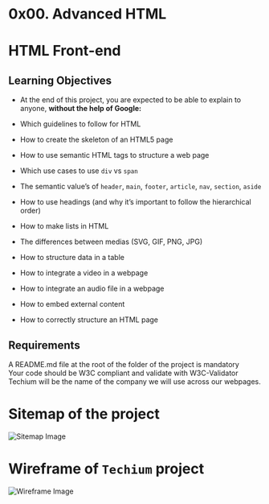 # 0x00. Advanced HTML  

# HTML Front-end  

## Learning Objectives

- At the end of this project, you are expected to be able to explain to anyone, <b>without the help of Google:</b>

- Which guidelines to follow for HTML  
- How to create the skeleton of an HTML5 page  
- How to use semantic HTML tags to structure a web page  
- Which use cases to use `div` vs `span`  
- The semantic value’s of `header`, `main`, `footer`, `article`, `nav`, `section`, `aside`  
- How to use headings (and why it’s important to follow the hierarchical order)  
- How to make lists in HTML  
- The differences between medias (SVG, GIF, PNG, JPG)  
- How to structure data in a table  
- How to integrate a video in a webpage  
- How to integrate an audio file in a webpage  
- How to embed external content  
- How to correctly structure an HTML page  

## Requirements  
A README.md file at the root of the folder of the project is mandatory  
Your code should be W3C compliant and validate with W3C-Validator  
Techium will be the name of the company we will use across our webpages. 

# Sitemap of the project

![Sitemap Image](https://s3.amazonaws.com/alx-intranet.hbtn.io/uploads/medias/2020/4/4dec2ba9d84a0a55355b1c1e2de4c57854a2d35a.png?X-Amz-Algorithm=AWS4-HMAC-SHA256&X-Amz-Credential=AKIARDDGGGOUSBVO6H7D%2F20231009%2Fus-east-1%2Fs3%2Faws4_request&X-Amz-Date=20231009T133033Z&X-Amz-Expires=86400&X-Amz-SignedHeaders=host&X-Amz-Signature=8cd28620d6b8556f4c317431689faf8161d5e81c0e67cbb0f9ac2600c3069c69)

# Wireframe of `Techium` project

![Wireframe Image](https://s3.amazonaws.com/alx-intranet.hbtn.io/uploads/medias/2020/4/3e4f9e2b3cb73d1768229e086f5da35337be5c6c.png?X-Amz-Algorithm=AWS4-HMAC-SHA256&X-Amz-Credential=AKIARDDGGGOUSBVO6H7D%2F20231009%2Fus-east-1%2Fs3%2Faws4_request&X-Amz-Date=20231009T133033Z&X-Amz-Expires=86400&X-Amz-SignedHeaders=host&X-Amz-Signature=d4085434e71eb93fc96e87614e17d355feec7acb4c28c5fac5f27bf3ab18412f)
